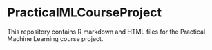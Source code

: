 # PracticalMLCourseProject
This repository contains R markdown and HTML files for the Practical Machine Learning course project.
